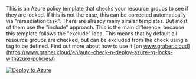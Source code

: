 This is an Azure policy template that checks your resource groups to see if they are locked. If this is not the case, this can be corrected automatically via "remediation task". 
There are already many similar templates. But most of them use the "include" approach. This is the main difference, because this template follows the "exclude" idea. This means that by default all resource groups are checked, but can be excluded from the check using a tag to be defined.
Find out more about how to use it [on www.graber.cloud](https://www.graber.cloud/en/auto-check-n-deploy-azure-rg-locks-withazure-policies/)

[![Deploy to Azure](https://aka.ms/deploytoazurebutton)](https://portal.azure.com/#blade/Microsoft_Azure_Policy/CreatePolicyDefinitionBlade/uri/https%3A%2F%2Fraw.githubusercontent.com%2Fgrabery%2Fgraber.cloud-azure-templates%2Fmain%2Fgov%2Fpolicies%2Faudit-and-deploy-resource-lock%2Fazdeploy.json)
